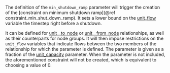 The definition of the `min_shutdown_ramp` parameter will trigger the creation of the [constraint on minimum shutdown ramp](@ref constraint_min_shut_down_ramp). It sets a lower bound on the [unit\_flow](@ref) variable the timestep right before a shutdown.

It can be defined for [unit__to_node](@ref) or [unit__from_node](@ref) relationships, as well as their counterparts for node groups. It will then impose restrictions on the `unit_flow` variables that indicate flows between the two members of the relationship for which the parameter is defined. The parameter is given as a fraction of the [unit\_capacity](@ref) parameter. When the parameter is not included, the aforementioned constraint will not be created, which is equivalent to choosing a value of 0.
